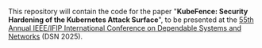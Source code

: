 This repository will contain the code for the paper "**KubeFence: Security Hardening of the Kubernetes Attack Surface**", to be presented at the [55th Annual IEEE/IFIP International Conference on Dependable Systems and Networks](https://dsn2025.github.io/) (DSN 2025).
